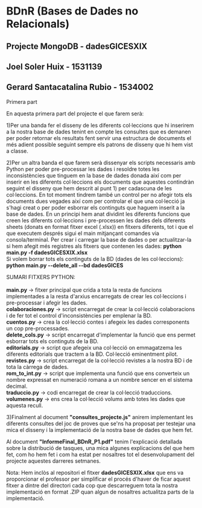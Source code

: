 # BDnR (Bases de Dades no Relacionals)

Projecte MongoDB - dadesGICESXIX 
---------------------------------------------------------
Joel Soler Huix - 1531139
---------------------------------------------------------
Gerard Santacatalina Rubio - 1534002 
---------------------------------------------------------

Primera part

En aquesta primera part del projecte el que farem serà:

1)Per una banda fer el disseny de les diferents col·leccions que hi inserirem a la nostra base de dades tenint en compte les consultes que es demanen per poder retornar els resultats fent servir una estructura de documents el més adient possible seguint sempre els patrons de disseny que hi hem vist a classe. 

2)Per un altra banda el que farem serà dissenyar els scripts necessaris amb Python per poder pre-processar les dades i resoldre totes les inconsistències que tinguem en la base de dades donada així com per inserir en les diferents col·leccions els documents que aquestes contindràn seguint el disseny que hem descrit al punt 1) per cadascuna de les col·leccions. En tot moment tindrem també un control per no afegir tots els documents dues vegades així com per controlar el que una col·lecció ja s'hagi creat o per poder esborrar els continguts que haguem inserit a la base de dades. 
En un principi hem anat dividint les diferents funcions que creen les diferents col·leccions i pre-processen les dades dels diferents sheets (donats en format fitxer excel (.xlsx)) en fitxers diferents, tot i que el que executem després sigui el main mitjançant comandes via consola/terminal. 
Per crear i carregar la base de dades o per actualitzar-la si hem afegit més registres als fitxers que contenen les dades: **python main.py -f dadesGICESXIX.xlsx**<br />
Si volem borrar tots els continguts de la BD (dades de les col·leccions): **python main.py --delete_all --bd dadesGICES**

  SUMARI FITXERS PYTHON:<br /><br />
  **main.py** -> fitxer principal que crida a tota la resta de funcions implementades a la resta d'arxius encarregats de crear les col·leccions i pre-processar i afegir les dades.<br />
  **colaboraciones.py** -> script encarregat de crear la col·lecció colaboracions i de fer tot el control d'inconsistències per emplenar la BD.<br />
  **cuentos.py** -> crea la col·lecció contes i afegeix les dades corresponents un cop pre-processades.<br />
  **delete_cols.py** -> script encarregat d'implementar la funció que ens permet esborrar tots els continguts de la BD.<br />
  **editorials.py** -> script que afegeix una col·lecció on emmagatzema les diferents editorials que tractem a la BD. Col·lecció eminentment pilot.<br />
  **revistes.py** -> script encarregat de la col·lecció revistes a la nostra BD i de tota la càrrega de dades.<br />
  **rom_to_int.py** -> script que implementa una funció que ens converteix un nombre expressat en numeració romana a un nombre sencer en el sistema decimal.<br />
  **traduccio.py** -> codi encarregat de crear la col·lecció traduccions.<br />
  **volumenes.py** -> ens crea la col·lecció volums amb totes les dades que aquesta recull.<br />
          

3)Finalment al document **"consultes_projecte.js"** anirem implementant les diferents consultes del joc de proves que se'ns ha proposat per testejar una mica el disseny i la implementació de la nostra base de dades que hem fet. 


Al document **"InformeFinal_BDnR_P1.pdf"** tenim l'explicació detallada sobre la distribució de tasques, una mica algunes explicacions del que hem fet, com ho hem fet i com ha estat per nosaltres tot el desenvolupament del projecte aquestes darreres setmanes. 

Nota: Hem inclòs al repositori el fitxer **dadesGICESXIX.xlsx** que ens va proporcionar el professor per simplificar el procés d'haver de ficar aquest fitxer a dintre del directori cada cop que descarreguem tota la nostra implementació en format .ZIP quan algun de nosaltres actualitza parts de la implementació.
